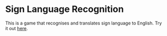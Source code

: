 # Sign Language Recognition
This is a game that recognises and translates sign language to English. Try it out [here](https://yappeizhen.github.io/Sign-Language-Image-Recognition/).
